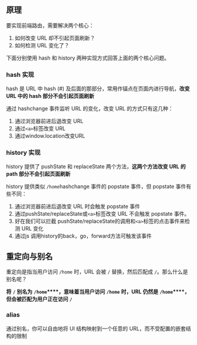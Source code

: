 
## 原理


要实现前端路由，需要解决两个核心：

1. 如何改变 URL 却不引起页面刷新？
2. 如何检测 URL 变化了？

下面分别使用 hash 和 history 两种实现方式回答上面的两个核心问题。


### **hash 实现**


hash 是 URL 中 hash (#) 及后面的那部分，常用作锚点在页面内进行导航，**改变 URL 中的 hash 部分不会引起页面刷新**


通过 hashchange 事件监听 URL 的变化，改变 URL 的方式只有这几种：

1. 通过浏览器前进后退改变 URL
2. 通过`<a>`标签改变 URL
3. 通过window.location改变URL

### **history 实现**


history 提供了 pushState 和 replaceState 两个方法，**这两个方法改变 URL 的 path 部分不会引起页面刷新**


history 提供类似 `/home`hashchange 事件的 popstate 事件，但 popstate 事件有些不同：

1. 通过浏览器前进后退改变 URL 时会触发 popstate 事件
2. 通过pushState/replaceState或`<a>`标签改变 URL 不会触发 popstate 事件。
3. 好在我们可以拦截 pushState/replaceState的调用和`<a>`标签的点击事件来检测 URL 变化
4. 通过js 调用history的back，go，forward方法可触发该事件

## 重定向与别名


重定向是指当用户访问 `/home` 时，URL 会被 `/` 替换，然后匹配成 `/`。那么什么是别名呢？


**将** **`/`** **别名为** **`/home`****，意味着当用户访问** **`/home`** **时，URL 仍然是** **`/home`****，但会被匹配为用户正在访问** **`/`**


### **alias**


通过别名，你可以自由地将 UI 结构映射到一个任意的 URL，而不受配置的嵌套结构的限制

